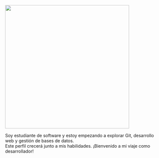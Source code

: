 

<img src="https://user-images.githubusercontent.com/74038190/216122005-3226fcc7-8713-41a1-ae5a-51d4b4cbcb83.png" width="400"/>

Soy estudiante de software y estoy empezando a explorar Git, desarrollo web y gestión de bases de datos.  
Este perfil crecerá junto a mis habilidades. ¡Bienvenido a mi viaje como desarrollador!
